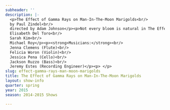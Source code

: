 ```yaml
---
subheader: ''
description: |-
  <p>The Effect of Gamma Rays on Man-In-The-Moon Marigolds<br/>
  by Paul Zindel<br/>
  directed by Adam Johnson</p><p>Not every bloom is natural in The Effect of Gamma Rays on Man-In-The-Moon Marigolds by Paul Zindel and directed by Adam Johnson. Young Tillie nurses a science experiment to life in the shadows cast by her abusive mother and erratic sister. Self-loathing and bitterness make for bad soil, but Tillie is determined to clear a space for herself. As each woman tries to control their variables, hope hardly enters into the equation. But even in the darkest moments, there's always a little light.</p><p><strong>Shubhra Murarka</strong> (Tillie) is a third-year in the College studying English and Physics. She is really excited to be acting in her first mainstage UT production. She has previously worked on <em>New Work Week</em> (actor), <em>Midsummers Night Dream</em> (Assistant Props Designer), and the <em>Avalu</em> Apsara show (Props Designer).</p><p><strong>Eloise Hyman</strong> (Ruth) is a second-year Jewish Studies major. Previous UT credits: Venticello 2 (<em>Amadeus</em>), Nell (<em>Endgame)</em>, Hippolyta/Peaseblossom (<em>A Midsummer Night's Dream</em> -Dean's Men), Candy Cotton (<em>Barely There</em>, musical theater workshop).</p><p><strong>Xan Belzley</strong> (Beatrice) is a fourth-year English major in the College. Her acting credits include <em>Twelfth Night</em> and <em>Cymbeline</em> with the Dean's Men and <em>Fifth Planet, The Clean House, Alices: Adventures in Wonderland</em>, and <em>Boston Marriage</em> with University Theater. Her previous show credits as a stage manager include<em> Closer</em> and <em>This is Our Youth</em> with University Theater and <em>Orestes at Delphi</em> and <em>Twain's World</em> with First Floor Theater. She also assistant stage managed <em>reWilding Genius</em> with TAPS and The New Colony. </p><p><strong>Emma Glass</strong> (Janice/Nanny) is second-year Political Science major. Emma has acted in UT's <em>A Crack Up at the Race Riots</em> and <em>Where the Wild Things Are</em>. Emma is also involved with the Classical Entertainment Society and UBallet. This is her first UT main-stage production.</p> <p><strong>Adam Johnson</strong> (Director) is a second-year in the College. Previously with UT, he has acted in <em>Grey Gardens</em>, <em>A Little Star Quality</em>, <em>Amadeus</em>, and <em>Theater[24]</em>. On the production side, he has worked on <em>Godspell</em> (Assistant Director), <em>Cabaret</em> (Keyboard), <em>Macbeth</em> (Dramatrug), <em>Talk to Me Like the Rain and Let Me Listen...</em> (Director), and previously liaised several shows as a member of UT Committee.</p><p><strong>Claire Haupt</strong> (Production Manager) is a second-year Theater and Performance Studies major. She has assistant production managed UT shows including <em>Hedda Gabler</em> and <em>Godspell</em> and production managed UT shows including <em>Cabaret</em> and <em>Closer</em>. This summer she will be interning in production management with Steppenwolf Theatre Company in Chicago. She would like to thank her family for their never ending love and support.</p><p><strong>Natalie Wagner</strong> (Stage Manager) is a second-year who plans to double major in Law, Letters, and Society and TAPS. She primarily works as a stage manager: she was the Assistant Stage Manager for four UT mainstages, including <em>Buried in Bughouse Square</em>, and the Stage Manager for Fall 2014's production of <em>Endgame</em>. She also directed a workshop during Winter 2015 and was the props master for <em>Amadeus</em>. Additionally, she is a Curator for the quarterly <em>Theater[24]</em> festival and serves as Treasurer on UT's Student Committee.</p><p><strong>Alexandra Garfinkle</strong> (Dramaturg) is a fourth-year TAPS major. She has trained at Black Box Acting Studio, served on Committee and has garnered nearly twenty credits as a designer, dramaturg, and director. Previously, she has worked as an assistant director for <em>A Christmas Carol</em> at the Goodman Theatre, directed UT's winter production of <em>Amadeus</em>, and wrote/directed <em>A Sane Man</em>, a performance piece centered on the 1961 trial of Adolf Eichmann. She will be working in the casting office at Northlight Theatre upon graduation.</p><p><strong>Marisa Allison</strong> (Set Designer) is a fourth-year Theater and Performance Studies major. She has done design work in costumes, props, and scenery. Her UT/TAPS credits in design include <em>Credeaux Canvas</em>, <em>Lysistrata</em>, <em>Grey Gardens</em>, <em>Macbeth</em>, <em>Before the Window</em>, <em>A Streetcar Named Desire</em> (assistant), and <em>Through the Window</em>. She also costume designed <em>The Antitheatrical Prejudice</em> for Rhinofest 2015 and Manual Cinema's <em>Mementos Mori</em>. Marisa is pursuing a career in theater design post-graduation. This is her first mainstage set design project.</p><p><strong>Itzel Blancas </strong>(Costume Designer) is a second-year Comparative Literature and TAPS double major. With UT she has previously worked on <em>Amadeus</em> (Costume Designer), <em>Macbeth</em>, <em>Godspell</em>, <em>Hedda Gabler</em> (Assistant Costume Designer), <em>This is How it Goes</em> (Wardrobe), The Dean's Men production of <em>Much Ado About Nothing</em> (Assistant Director), and <em>What A Wild Party</em> (Fall 2014 Weekend of Workshops, Director). She is also a curator for <em>Theater[24]</em>!</p> <p><strong>Jacob Mulcahy</strong> (Master Carpenter) is a fourth-year Math major in the College. This is his ninth production at the University of Chicago, having previously worked as a set designer or master carpenter for <em>This Is Our Youth</em>, <em>The Merchant of Venice</em>, <em>Hedda Gabler</em>, <em>Godspell</em>, <em>Sleuth</em>, <em>Endgame</em>, and <em>Cowboy Mouth</em>. He was also a stagehand for the Dean’s Men production of <em>Henry VI</em>, and took part in numerous shows at his high school in St. Louis, MO.</p><p><strong>Sarah Kim</strong> (Props Designer) is a second-year EALC and TAPS double major. She has worked on six UT shows in the past, the most recent as director (<em>Wild Thing</em>, A Weekend of Workshops Fall 2014) and Props Designer (<em>Cowboy Mouth</em>). This quarter, she also worked on <em>Rumors</em> as the Props Designer as well and directed <em>Freudzen</em> for Attori Senza Paura. Non-UT credits include assistant director (<em>The Antitheatrical Prejudice</em>).</p><p><strong>Éamon Boylan</strong> (Composer) is a TAPS major who has previously composed original music for <em>The Glass Menagerie</em>, <em>Hotel Cassiopeia</em>, and several short films. Primarily a director, his work includes <em>Through the Window</em>, <em>Macbeth</em>, <em>Before the Window</em>, <em>Grey Gardens</em>, <em>The Glass Menagerie</em>, <em>This Property is Condemned</em>, and <em>The Taming of the Shrew Project</em>. Also with University Theater he has performed, written, and designed for mainstage productions as well as co-curating the quarterly <em>Theater[24]</em> festival. He has proudly worked for both Logan and TAPS, currently serving as Front of House Manager for north campus events.</p><p><strong>Luke Duroc-Danner</strong> (Music Director) is a third-year Music major and History minor. With UT, he has previously worked on <em>Amadeus</em>,<em> A Little Star Quality</em>,<em> Clean House</em>,<em> The Drowsy Chaperone</em>, and <em>Glass Menagerie</em>. </p><p><strong>Noah Baskes</strong> (Lighting Designer) is a second-year studying Physics.</p><p><strong>Maya Festinger</strong> (Sound Designer) is a fourth-year in the College.</p><p><strong>Josef Klafka</strong> (Assistant Director) is a first-year in the College. He has previously worked on <em>Macbeth </em>and <em>Amadeus</em>.</p><p><strong>Ramon Valladarez</strong> (Assistant Production Manager) is a second-year in the College.</p><p><strong>Molly Becker</strong> (Assistant Production Manager) is a second-year. Previous credits include assistant production manager for <em>Cabaret</em> and <em>Closer</em>.</p> <p><strong>Charlie Lovejoy</strong> (Assistant Stage Manager) is a first-year prospective English Literature and Linguistics double-major. In UT, Charlie has been a designer for <em>Theatre[24]</em>, Stagehand and Assistant Props Designer for <em>Closer</em>, and Assistant Stage Manager for <em>Amadeus</em>. Before coming to college, Charlie was involved in various productions through community and school theatre, and has accumulated twelve credits as a stage manager and over thirty as an assistant stage manager, props designer, and actor.</p> <p><strong>Alice Sheehan</strong> (Assistant Set Designer)is a first-year in the College studying History, she previously was the Assistant Lighting Designer on <em>Endgame</em> and the Lighting Designer on <em>Amadeus</em>.</p><p><strong>Ella Toulouse</strong> (Assistant Set Designer) is a first-year Philosophy and History double-major in the College.</p><p><strong>Peyton Walker</strong> (Assistant Costume Designer) is a first-year. She intends to major in Visual Arts and is still pondering an additional major or minor. Her previous experience in UT includes the role of Kate in her head designer's workshop <em>What a Wild Party</em>, Katherina Cavalieri in <em>Amadeus</em>, and is currently <em>Love’s Labors Lost</em> as Katherine. </p><p><strong>Hanna Stenersen</strong> (Assistant Costume Designer) is a first-year in the College. Her previous experience in UT includes Hair/Quick Changes for <em>Amadeus.</em></p><p><strong>Josephine Geczy</strong> (Assistant Props Designer) is a first-year History of Art and Visual Arts double major. She worked on costumes for the production of <em>Closer </em>last fall.</p><p><strong>Christian-Nicholas Castro Romero</strong> (Assistant Props Designer) is a first year, prospective Psychology and TAPS major. High school productions he has worked on include <em>Little Shop of Horrors, Antigone, FAME, Guys &amp; Dolls, Our Town</em> and <em>Persephone</em>. He served as Stage Manager, Light and Sound Operator, Stage Hand and Actor (Nicely-Nicely Johnson). UT and other theater group credits include<em> Macbeth </em>(Sound Assistant), <em>Cowboy Mouth</em> (Sound Assistant), CES's <em>Frankenstein </em>(Sound Assistant), Logan's <em>Puppet Festive: The Temp</em> (Light Assistant), Dean's Men's <em>Love's Labour's Lost</em> (Light Assistant), Commedia’s <em>Freudzen</em> (Sound Designer), and CES's <em>Haunted House</em>.</p><p><strong>Adrian Geilen</strong> (Assistant Props Designer) is a first-year Economics and Geophysical Sciences major. This is the second UT show he has worked on. Previous credits include Assistant Stage Manager for <em>Cowboy Mouth</em>.</p> <p><strong>Coriander Mayer </strong>(Assistant Lighting Designer) is a first-year in the College majoring in TAPS and Computer Science. Since fall, Cori has worked on lighting for various UT productions, acted in Weekend of Workshops, and designed, acted, and directed for <em>Theater[24]</em>, as well as improvising at Annoyance Theater.</p><p><strong>Stephanie Slavin-Ruffing</strong> (Assistant Sound Designer) is a first-year in the College.</p><p><strong>Electricians:</strong><br/>
  Elisabeth Del Toro<br/>
  Sarah Kim<br/>
  Michael Roy</p><p><strong>Musicians:</strong><br/>
  Jenna Clemens (Flute)<br/>
  Felicia Woron (Violin)<br/>
  Jessica Pena (Cello)<br/>
  Jackson Ruzzo (Bass)<br/>
  Jeremy Estes (Recording Engineer)</p><p> </p>
slug: effect-gamma-rays-man-moon-marigolds
title: The Effect of Gamma Rays on Man-In-The-Moon Marigolds
layout: show-info
quarter: spring
year: 2015
season: 2014-2015 Shows

---
```


